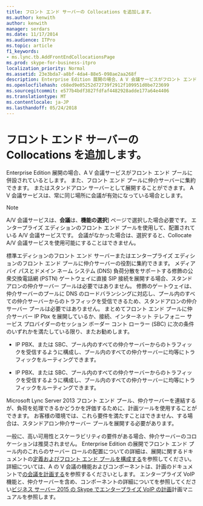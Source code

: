 ```yaml
---
title: フロント エンド サーバーの Collocations を追加します。
ms.author: kenwith
author: kenwith
manager: serdars
ms.date: 11/17/2014
ms.audience: ITPro
ms.topic: article
f1_keywords:
- ms.lync.tb.AddFrontEndCollocationsPage
ms.prod: skype-for-business-itpro
localization_priority: Normal
ms.assetid: 23e3bda7-a8bf-4da4-88e5-098ae2aa268f
description: Enterprise Edition 展開の場合、A V 会議サービスがフロント エンド プールに併設されているとします。 また、フロント エンド プールに仲介サーバーに集約できます。 またはスタンドアロン サーバーとして展開することができます。 A V 会議サービスは、常に同じ場所に会議が有効になっている場合とします。
ms.openlocfilehash: c68ed9e05252d72739f2912f109951d0be723699
ms.sourcegitcommit: e577b4bdf3827fdfaf4482928adde177a64e4406
ms.translationtype: MT
ms.contentlocale: ja-JP
ms.lasthandoff: 05/24/2018
---
```

# <a name="add-front-end-server-collocations"></a>フロント エンド サーバーの Collocations を追加します。
 
Enterprise Edition 展開の場合、A V 会議サービスがフロント エンド プールに併設されているとします。 また、フロント エンド プールに仲介サーバーに集約できます。 またはスタンドアロン サーバーとして展開することができます。 A V 会議サービスは、常に同じ場所に会議が有効になっている場合とします。
  
> [!NOTE]
> A/V 会議サービスは、**会議**は、**機能の選択**] ページで選択した場合必要です。 エンタープライズ エディションのフロント エンド プールを使用して、配置されている A/V 会議サービスです。 会議がなかった場合は、選択すると、Collocate A/V 会議サービスを使用可能にすることはできません。
  
標準エディションのフロント エンド サーバーまたはエンタープライズ エディションのフロント エンド プールに仲介サーバーの役割に集約できます。 メディア バイ パスとドメイン ネーム システム (DNS) 負荷分散をサポートする修飾の公衆交換電話網 (PSTN) ゲートウェイに直接 SIP 接続を展開する場合、スタンドアロンの仲介サーバー プールは必要ではありません。 修飾のゲートウェイは、仲介サーバーのプールに DNS のロードバランシングに対応し、プール内のすべての仲介サーバーからのトラフィックを受信できるため、スタンドアロンの仲介サーバー プールは必要ではありません。 まとめてフロント エンド プールに仲介サーバー IP Pbx を展開しているか、接続、インターネット テレフォニー サービス プロバイダーのセッション ボーダー コント ローラー (SBC) に次の条件のいずれかを満たしている限り、またお勧めします。
  
- IP PBX、または SBC、プール内のすべての仲介サーバーからのトラフィックを受信するように構成し、プール内のすべての仲介サーバーに均等にトラフィックをルーティングできます。
    
- IP PBX、または SBC、プール内のすべての仲介サーバーからのトラフィックを受信するように構成し、プール内のすべての仲介サーバーに均等にトラフィックをルーティングできます。
    
Microsoft Lync Server 2013 フロント エンド プール、仲介サーバーを連結するが、負荷を処理できるかどうかを評価するために、計画ツールを使用することができます。 お客様の環境では、これら要件を満たすことはできません、する場合は、スタンドアロン仲介サーバー プールを展開する必要があります。
  
一般に、高い可用性とスケーラビリティの要件がある場合、仲介サーバーのコロケーションは推奨されません。 Enterprise Edition の展開でフロント エンド プール内のこれらのサーバー ロールの配置についての詳細は、展開に関するドキュメントの[定義およびフロント エンド プールを構成する](http://technet.microsoft.com/library/713fc263-23dd-414a-b001-82932e4fe966.aspx)を参照してください。 詳細については、A の V 会議の機能およびコンポーネントは、計画のドキュメントで[の会議を計画する](http://technet.microsoft.com/library/983a272a-e1b3-4d70-8f84-836b092fe526.aspx)を参照するくださいとします。 エンタープライズ VoIP 機能と、仲介サーバーを含め、コンポーネントの詳細についてを参照してください[ビジネス サーバー 2015 の Skype でエンタープライズ VoIP の計画](../../plan-your-deployment/enterprise-voice-solution/enterprise-voice.md)計画マニュアルを参照します。
  

